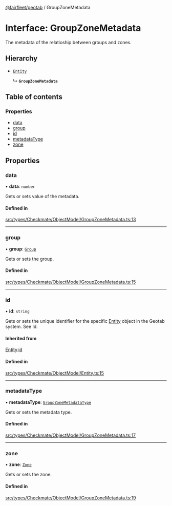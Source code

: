 [@fairfleet/geotab](../README.md) / GroupZoneMetadata

# Interface: GroupZoneMetadata

The metadata of the relatioship between groups and zones.

## Hierarchy

- [`Entity`](Entity.md)

  ↳ **`GroupZoneMetadata`**

## Table of contents

### Properties

- [data](GroupZoneMetadata.md#data)
- [group](GroupZoneMetadata.md#group)
- [id](GroupZoneMetadata.md#id)
- [metadataType](GroupZoneMetadata.md#metadatatype)
- [zone](GroupZoneMetadata.md#zone)

## Properties

### data

• **data**: `number`

Gets or sets value of the metadata.

#### Defined in

[src/types/Checkmate/ObjectModel/GroupZoneMetadata.ts:13](https://github.com/fairfleet/geotab/blob/d57d931/src/types/Checkmate/ObjectModel/GroupZoneMetadata.ts#L13)

___

### group

• **group**: [`Group`](Group.md)

Gets or sets the group.

#### Defined in

[src/types/Checkmate/ObjectModel/GroupZoneMetadata.ts:15](https://github.com/fairfleet/geotab/blob/d57d931/src/types/Checkmate/ObjectModel/GroupZoneMetadata.ts#L15)

___

### id

• **id**: `string`

Gets or sets the unique identifier for the specific [Entity](Entity.md) object in the Geotab system. See Id.

#### Inherited from

[Entity](Entity.md).[id](Entity.md#id)

#### Defined in

[src/types/Checkmate/ObjectModel/Entity.ts:15](https://github.com/fairfleet/geotab/blob/d57d931/src/types/Checkmate/ObjectModel/Entity.ts#L15)

___

### metadataType

• **metadataType**: [`GroupZoneMetadataType`](../README.md#groupzonemetadatatype)

Gets or sets the metadata type.

#### Defined in

[src/types/Checkmate/ObjectModel/GroupZoneMetadata.ts:17](https://github.com/fairfleet/geotab/blob/d57d931/src/types/Checkmate/ObjectModel/GroupZoneMetadata.ts#L17)

___

### zone

• **zone**: [`Zone`](Zone.md)

Gets or sets the zone.

#### Defined in

[src/types/Checkmate/ObjectModel/GroupZoneMetadata.ts:19](https://github.com/fairfleet/geotab/blob/d57d931/src/types/Checkmate/ObjectModel/GroupZoneMetadata.ts#L19)
